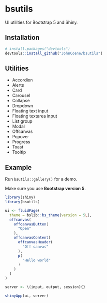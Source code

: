 <!-- badges: start -->
<!-- badges: end -->

# bsutils

UI utilities for Bootstrap 5 and Shiny.

## Installation

``` r
# install.packages("devtools")
devtools::install_github("JohnCoene/bsutils")
```

## Utilities

- Accordion
- Alerts
- Card
- Carousel
- Collapse
- Dropdown
- Floating text input
- Floating textarea input
- List group
- Modal
- Offcanvas
- Popover
- Progress
- Toast
- Tooltip

## Example

Run `bsutils::gallery()` for a demo.

Make sure you use __Bootstrap version 5__.

```r
library(shiny)
library(bsutils)

ui <- fluidPage(
  theme = bslib::bs_theme(version = 5L),
  offcanvas(
    offcanvasButton(
      "Open"
    ),
    offcanvasContent(
      offcanvasHeader(
        "Off canvas"
      ),
      p(
        "Hello world"
      )
    )
  )
)

server <- \(input, output, session){}

shinyApp(ui, server)
```
